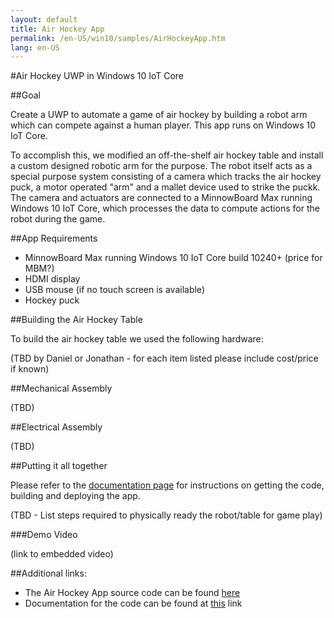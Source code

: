 ```yaml
---
layout: default
title: Air Hockey App
permalink: /en-US/win10/samples/AirHockeyApp.htm
lang: en-US
---
```


#Air Hockey UWP in Windows 10 IoT Core

##Goal

Create a UWP to automate a game of air hockey by building a robot arm which can compete against a human player. This app runs on Windows 10 IoT Core.

To accomplish this, we modified an off-the-shelf air hockey table and install a custom designed robotic arm for the purpose. The robot itself acts as a special purpose system consisting of a camera which tracks the air hockey puck, a motor operated "arm" and a mallet device used to strike the puckk. The camera and actuators are connected to a MinnowBoard Max running Windows 10 IoT Core, which processes the data to compute actions for the robot during the game.

##App Requirements

* MinnowBoard Max running Windows 10 IoT Core build 10240+ (price for MBM?)
* HDMI display
* USB mouse (if no touch screen is available)
* Hockey puck

##Building the Air Hockey Table

To build the air hockey table we used the following hardware:

(TBD by Daniel or Jonathan - for each item listed please include cost/price if known)

##Mechanical Assembly

(TBD)

##Electrical Assembly 

(TBD)

##Putting it all together

Please refer to the [documentation page]({{site.baseurl}}/en-US/win10/samples/AirHockeyApp_Documentation.htm) for instructions on getting the code, building and deploying the app.

(TBD - List steps required to physically ready the robot/table for game play)

###Demo Video

(link to embedded video)

##Additional links:

* The Air Hockey App source code can be found [here](https://github.com/ms-iot/samples/tree/develop/AirHockeyApp)
* Documentation for the code can be found at [this]({{site.baseurl}}/en-US/win10/samples/AirHockeyApp_Documentation.htm) link


